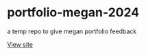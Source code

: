 # portfolio-megan-2024
a temp repo to give megan portfolio feedback

[View site](https://johndoenma.github.io/portfolio-megan-2024)